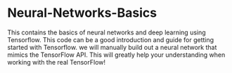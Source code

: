 # Neural-Networks-Basics
This contains the basics of neural networks and deep learning using Tensorflow. This code can be a good introduction and guide for getting started with Tensorflow.
we will manually build out a neural network that mimics the TensorFlow API. This will greatly help your understanding when working with the real TensorFlow!
